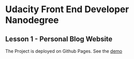 # Udacity Front End Developer Nanodegree

## Lesson 1 - Personal Blog Website

The Project is deployed on Github Pages. See the [demo](https://mehtrick.github.io/udacity-frontend-L1-blog/)

